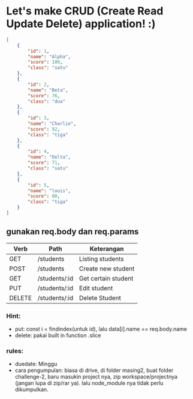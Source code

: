 # Let's make CRUD (Create Read Update Delete) application! :)
 
```json
[
	{
		"id": 1,
		"name": "Alpha",
		"score": 100,
		"class": "satu"
	},
	{
		"id": 2,
		"name": "Beta",
		"score": 76,
		"class": "dua"
	},
	{
		"id": 3,
		"name": "Charlie",
		"score": 92,
		"class": "tiga"
	},
	{
		"id": 4,
		"name": "Delta",
		"score": 71,
		"class": "satu"
	},
	{
		"id": 5,
		"name": "louis",
		"score": 80,
		"class": "tiga"
	}
]
```

## gunakan req.body dan req.params

| Verb    | Path          | Keterangan           |
| ------- | ------------- | -------------------- |
| GET     | /students     | Listing students     |
| POST    | /students     | Create new student   |
| GET     | /students/:id | Get certain student  |
| PUT     | /students/:id | Edit student         |
| DELETE  | /students/:id | Delete Student       |

### Hint:
- put: const i = findindex(untuk id), lalu data[i].name == req.body.name
- delete: pakai built in function .slice

### rules:
- duedate: Minggu
- cara pengumpulan: biasa di drive, di folder masing2, buat folder challenge-2, baru masukin project nya, zip workspace/projectnya (jangan lupa di zip/rar ya). lalu node_module nya tidak perlu dikumpulkan.
